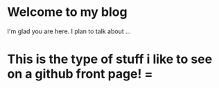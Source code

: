 # Welcome to my blog

I'm glad you are here. I plan to talk about ...

# This is the type of stuff i like to see on a github front page! =
